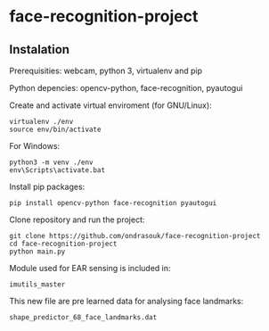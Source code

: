 # face-recognition-project

## Instalation

Prerequisities: webcam, python 3, virtualenv and pip

Python depencies: opencv-python, face-recognition, pyautogui

Create and activate virtual enviroment (for GNU/Linux):

```
virtualenv ./env
source env/bin/activate 
```

For Windows:

```
python3 -m venv ./env
env\Scripts\activate.bat
```

Install pip packages:

```
pip install opencv-python face-recognition pyautogui
```

Clone repository and run the project:

```
git clone https://github.com/ondrasouk/face-recognition-project
cd face-recognition-project
python main.py
```
Module used for EAR  sensing is included in:
```
imutils_master
```
This new file are pre learned data for analysing face landmarks:
```
shape_predictor_68_face_landmarks.dat
```